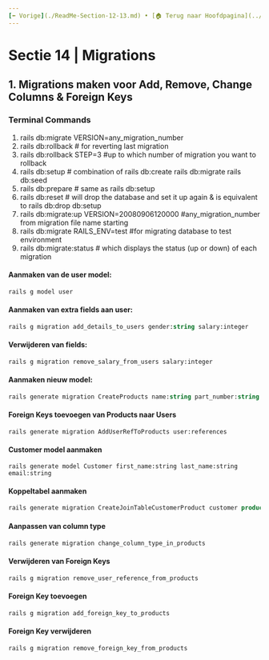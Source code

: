 ```yaml
---
[⬅️ Vorige](./ReadMe-Section-12-13.md) • [🏠 Terug naar Hoofdpagina](../ReadMe.md) • [Volgende ➡️](./ReadMe-Section-15-16-17.md)
---
```


# Sectie 14 | Migrations

## 1. Migrations maken voor Add, Remove, Change Columns & Foreign Keys

### Terminal Commands

1. rails db:migrate VERSION=any_migration_number
2. rails db:rollback # for reverting last migration
3. rails db:rollback STEP=3 #up to which number of migration you want to rollback
4. rails db:setup # combination of rails db:create rails db:migrate rails db:seed
5. rails db:prepare # same as rails db:setup
6. rails db:reset # will drop the database and set it up again & is equivalent to rails db:drop db:setup
7. rails db:migrate:up VERSION=20080906120000 #any_migration_number from migration file name starting
8. rails db:migrate RAILS_ENV=test #for migrating database to test environment
9. rails db:migrate:status # which displays the status (up or down) of each migration

#### Aanmaken van de user model:

```ps
rails g model user
```

#### Aanmaken van extra fields aan user:

```ps
rails g migration add_details_to_users gender:string salary:integer
```

#### Verwijderen van fields:

```ps
rails g migration remove_salary_from_users salary:integer
```

#### Aanmaken nieuw model:

```ps
rails generate migration CreateProducts name:string part_number:string
```

#### Foreign Keys toevoegen van Products naar Users

```
rails generate migration AddUserRefToProducts user:references
```

#### Customer model aanmaken

```
rails generate model Customer first_name:string last_name:string email:string
```

#### Koppeltabel aanmaken

```ps
rails generate migration CreateJoinTableCustomerProduct customer product
```

#### Aanpassen van column type

```ps
rails generate migration change_column_type_in_products
```

#### Verwijderen van Foreign Keys

```ps
rails g migration remove_user_reference_from_products
```

#### Foreign Key toevoegen

```ps
rails g migration add_foreign_key_to_products
```

#### Foreign Key verwijderen

```ps
rails g migration remove_foreign_key_from_products
```

